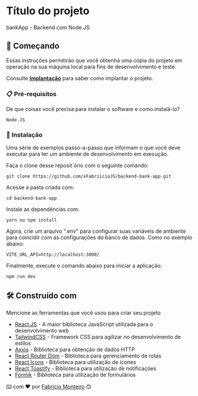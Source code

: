 # Título do projeto

bankApp - Backend com Node.JS

## 🚀 Começando

Essas instruções permitirão que você obtenha uma cópia do projeto em operação na sua máquina local para fins de desenvolvimento e teste.

Consulte **[Implantação](#-implanta%C3%A7%C3%A3o)** para saber como implantar o projeto.

### 📋 Pré-requisitos

De que coisas você precisa para instalar o software e como instalá-lo?

```
Node.JS
```

### 🔧 Instalação

Uma série de exemplos passo-a-passo que informam o que você deve executar para ter um ambiente de desenvolvimento em execução.

Faça o clone desse reposit´ório com o seguinte comando:

```
git clone https://github.com/xFabriicioJS/backend-bank-app.git
```

Acesse a pasta criada com:

```
cd backend-bank-app
```

Instale as dependências com:

```
yarn ou npm install
```

Agora, crie um arquivo ".env" para configurar suas variáveis de ambiente para coincidir com as configurações do banco de dados. Como no exemplo abaixo:

```
VITE_URL_API=http://localhost:3000/
```

Finalmente, execute o comando abaixo para iniciar a aplicação:

```
npm run dev
```

## 🛠️ Construído com

Mencione as ferramentas que você usou para criar seu projeto

- [React.JS](https://pt-br.reactjs.org/) - A maior biblioteca JavaScript utilizada para o desenvolvimento web
- [TailwindCSS](https://expressjs.com/pt-br/) - Framework CSS para agilizar no desenvolvimento de estilos
- [Axios](https://axios-http.com/ptbr/docs/intro) - Biblioteca para obtenção de dados HTTP
- [React Router Dom](https://reactrouter.com/web/guides/quick-start) - Biblioteca para gerenciamento de rotas
- [React Icons](https://react-icons.github.io/react-icons/) - Biblioteca para utilização de ícones
- [React Toastify](https://fkhadra.github.io/react-toastify/introduction) - Biblioteca para utilização de notificações
- [Formik](https://formik.org/docs/overview) - Biblioteca para utilização de formulários

⌨️ com ❤️ por [Fabricio Monteiro](https://github.com/xFabriicioJS) 😊
